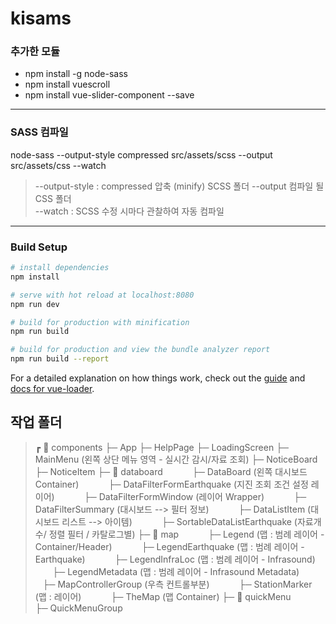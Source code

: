 # kisams

### 추가한 모듈
- npm install -g node-sass
- npm install vuescroll
- npm install vue-slider-component --save

-----------------------

### SASS 컴파일 
node-sass --output-style compressed src/assets/scss --output src/assets/css --watch
> --output-style : compressed 압축 (minify)
> SCSS 폴더 --output 컴파일 될 CSS 폴더  
> --watch : SCSS 수정 시마다 관찰하여 자동 컴파일

-----------------------

### Build Setup

``` bash
# install dependencies
npm install

# serve with hot reload at localhost:8080
npm run dev

# build for production with minification
npm run build

# build for production and view the bundle analyzer report
npm run build --report
```

For a detailed explanation on how things work, check out the [guide](http://vuejs-templates.github.io/webpack/) and [docs for vue-loader](http://vuejs.github.io/vue-loader).


## 작업 폴더
>┏ 📁 components
>├─ App
>├─ HelpPage
>├─ LoadingScreen
>├─ MainMenu (왼쪽 상단 메뉴 영역 - 실시간 감시/자료 조회) 
>├─ NoticeBoard
>├─ NoticeItem
>├─ 📁 databoard
>           ├─ DataBoard (왼쪽 대시보드 Container) 
>           ├─ DataFilterFormEarthquake (지진 조회 조건 설정 레이어) 
>           ├─ DataFilterFormWindow (레이어 Wrapper) 
>           ├─ DataFilterSummary (대시보드 --> 필터 정보) 
>           ├─ DataListItem (대시보드 리스트 --> 아이템) 
>           ├─ SortableDataListEarthquake (자료개수/ 정렬 필터 / 카탈로그별)
>├─ 📁 map
>           ├─ Legend (맵 : 범례 레이어 - Container/Header)
>           ├─ LegendEarthquake (맵 : 범례 레이어 - Earthquake)
>           ├─ LegendInfraLoc (맵 : 범례 레이어 - Infrasound)
>           ├─ LegendMetadata (맵 : 범례 레이어 - Infrasound Metadata)
>           ├─ MapControllerGroup (우측 컨트롤부분)
>           ├─ StationMarker (맵 : 레이어)
>           ├─ TheMap (맵 Container)
>├─ 📁 quickMenu
>          ├─ QuickMenuGroup


